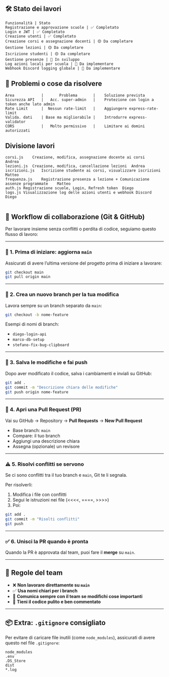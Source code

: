 ## 🛠️ Stato dei lavori
```
Funzionalità | Stato
Registrazione e approvazione scuole | ✅ Completato
Login e JWT | ✅ Completato
Creazione utenti | ✅ Completato
Creazione corsi e assegnazione docenti | 🟡 Da completare
Gestione lezioni | 🟡 Da completare
Iscrizione studenti | 🟡 Da completare
Gestione presenze | 🔲 In sviluppo
Log azioni locali per scuola | 🔲 Da implementare
Webhook Discord logging globale | 🔲 Da implementare
```
## 🚨 Problemi o cose da risolvere

```
Area            |       Problema       |    Soluzione prevista
Sicurezza API   |   Acc. super-admin   |    Protezione con login a token anche lato admin
Rate Limit      |  Nessun rate-limit   |    Aggiungere express-rate-limit
Valida. dati    | Base ma migliorabile |    Introdurre express-validator
CORS            |   Molto permissivo   |    Limitare ai domini autorizzati
```
## Divisione lavori

```
corsi.js	Creazione, modifica, assegnazione docente ai corsi   Andrea
lezioni.js	Creazione, modifica, cancellazione lezioni	Andrea
iscrizioni.js	Iscrizione studente ai corsi, visualizzare iscrizioni    Matteo
frequenza.js	Registrazione presenza a lezione + Comunicazione assenze programmate    Matteo
auth.js	Registrazione scuole, Login, Refresh token	Diego
logs.js	Visualizzazione log delle azioni utenti e webhook Discord	Diego


```

## 🤝 Workflow di collaborazione (Git & GitHub)

Per lavorare insieme senza conflitti o perdita di codice, seguiamo questo flusso di lavoro:

---

### 🔄 1. Prima di iniziare: aggiorna `main`

Assicurati di avere l’ultima versione del progetto prima di iniziare a lavorare:

```bash
git checkout main
git pull origin main
```

---

### 🌿 2. Crea un nuovo branch per la tua modifica

Lavora sempre su un branch separato da `main`:

```bash
git checkout -b nome-feature
```

Esempi di nomi di branch:
- `diego-login-api`
- `marco-db-setup`
- `stefano-fix-bug-clipboard`

---

### 💾 3. Salva le modifiche e fai push

Dopo aver modificato il codice, salva i cambiamenti e inviali su GitHub:

```bash
git add .
git commit -m "Descrizione chiara delle modifiche"
git push origin nome-feature
```

---

### 🧪 4. Apri una Pull Request (PR)

Vai su GitHub → Repository → **Pull Requests** → **New Pull Request**

- Base branch: `main`
- Compare: il tuo branch
- Aggiungi una descrizione chiara
- Assegna (opzionale) un revisore

---

### ⚠️ 5. Risolvi conflitti se servono

Se ci sono conflitti tra il tuo branch e `main`, Git te li segnala.

Per risolverli:

1. Modifica i file con conflitti
2. Segui le istruzioni nei file (<<<<, ====, >>>>)
3. Poi:

```bash
git add .
git commit -m "Risolti conflitti"
git push
```

---

### ✅ 6. Unisci la PR quando è pronta

Quando la PR è approvata dal team, puoi fare il **merge** su `main`.

---

## 🧠 Regole del team

- ❌ **Non lavorare direttamente su `main`**
- ✅ **Usa nomi chiari per i branch**
- 📣 **Comunica sempre con il team se modifichi cose importanti**
- 🧹 **Tieni il codice pulito e ben commentato**

---

## 📦 Extra: `.gitignore` consigliato

Per evitare di caricare file inutili (come `node_modules`), assicurati di avere questo nel file `.gitignore`:

```gitignore
node_modules
.env
.DS_Store
dist
*.log
```